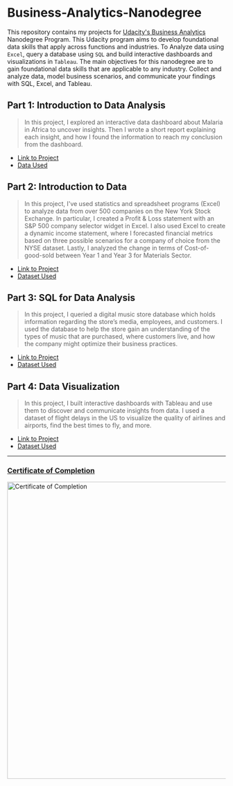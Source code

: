 # Business-Analytics-Nanodegree
This repository contains my projects for [Udacity's Business Analytics](https://www.udacity.com/course/business-analytics-nanodegree--nd098) Nanodegree Program. This Udacity program aims to develop foundational data skills that apply across functions and industries. To Analyze data using `Excel`, query a database using `SQL` and build interactive dashboards and visualizations in `Tableau`. The main objectives for this nanodegree are to gain foundational data skills that are applicable to any industry. Collect and analyze data, model business scenarios, and communicate your findings with SQL, Excel, and Tableau. 


## Part 1: Introduction to Data Analysis


> In this project, I explored an interactive data dashboard about Malaria in Africa to uncover insights. Then I wrote a short report explaining each insight, and how I found the information to reach my conclusion from the dashboard.



- [Link to Project](https://github.com/M0hannad/Business-Analytics-Nanodegree/tree/main/Project%201%20-%20Interpret%20a%20Data%20Visualization)
- [Data Used](https://public.tableau.com/views/MakeoverMonday34Malaria_0/MalariainAfrica?:embed=y&:showVizHome=no&:display_count=y&:display_static_image=y&:bootstrapWhenNotified=true
)

## Part 2: Introduction to Data
> In this project, I've used statistics and spreadsheet programs (Excel) to analyze data from over 500 companies on the New York Stock Exchange. In particular, I created a Profit & Loss statement with an S&P 500 company selector widget in Excel. I also used Excel to create a dynamic income statement, where I forecasted financial metrics based on three possible scenarios for a company of choice from the NYSE dataset. Lastly, I analyzed the change in terms of Cost-of-good-sold between Year 1 and Year 3 for Materials Sector.

- [Link to Project](https://github.com/M0hannad/Business-Analytics-Nanodegree/tree/main/Project%202%20-%20Analyze%20NYSE%20Data)
- [Dataset Used](https://github.com/M0hannad/Business-Analytics-Nanodegree/blob/main/Project%202%20-%20Analyze%20NYSE%20Data/Dataset%20(NYSE%20S%26P%20500).csv)

## Part 3: SQL for Data Analysis


> In this project, I queried a digital music store database which holds information regarding the store’s media, employees, and customers. I used the database to help the store gain an understanding of the types of music that are purchased, where customers live, and how the company might optimize their business practices.

- [Link to Project](https://github.com/M0hannad/Business-Analytics-Nanodegree/tree/main/Project%203%20-%20Query%20a%20Digital%20Music%20Store%20Database)
- [Dataset Used](https://github.com/M0hannad/Business-Analytics-Nanodegree/blob/main/Project%203%20-%20Query%20a%20Digital%20Music%20Store%20Database/Chinook%20Database.db)

## Part 4: Data Visualization

> In this project, I built interactive dashboards with Tableau and use them to discover and communicate insights from data. I used a dataset of flight delays in the US to visualize the quality of airlines and airports, find the best times to fly, and more.

- [Link to Project](https://github.com/M0hannad/Business-Analytics-Nanodegree/tree/main/Project%204%20-%20Build%20Data%20Dashboards)
- [Dataset Used](https://github.com/M0hannad/Business-Analytics-Nanodegree/blob/main/Project%204%20-%20Build%20Data%20Dashboards/Dataset%20(flight%20Delays).zip)


---
### [Certificate of Completion](https://confirm.udacity.com/XCKD2HCD)

<img width="685" alt="Certificate of Completion" src="https://user-images.githubusercontent.com/86031983/174958042-162f3440-3c35-4e4d-a0f2-63724af98452.png">
